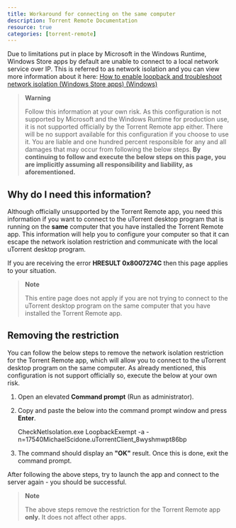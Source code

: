 ```yaml
---
title: Workaround for connecting on the same computer
description: Torrent Remote Documentation
resource: true
categories: [torrent-remote]
---
```

Due to limitations put in place by Microsoft in the Windows Runtime, Windows Store apps by default are unable to connect to a local network service over IP. This is referred to as network isolation and you can view more information about it here:  [How to enable loopback and troubleshoot network isolation (Windows Store apps) (Windows)](http://msdn.microsoft.com/en-us/library/windows/apps/Hh780593.aspx) 

> **Warning**
> 
> Follow this information at your own risk. As this configuration is not
> supported by Microsoft and the Windows Runtime for production use, it
> is not supported officially by the  Torrent Remote app  either. There
> will be no support available for this configuration if you choose to
> use it. You are liable and one hundred percent responsible for any and
> all damages that may occur from following the below steps.  **By
> continuing to follow and execute the below steps on this page, you are
> implicitly assuming all responsibility and liability, as
> aforementioned.**

## Why do I need this information?

Although officially unsupported by the  Torrent Remote app, you need this information if you want to connect to the uTorrent desktop program that is running on the  **same**  computer that you have installed the  Torrent Remote app. This information will help you to configure your computer so that it can escape the network isolation restriction and communicate with the local uTorrent desktop program.

If you are receiving the error  **HRESULT 0x8007274C**  then this page applies to your situation.

> **Note**
> 
> This entire page does not apply if you are not trying to connect to
> the uTorrent desktop program on the same computer that you have
> installed the  Torrent Remote app.

## Removing the restriction

You can follow the below steps to remove the network isolation restriction for the  Torrent Remote app, which will allow you to connect to the uTorrent desktop program on the same computer. As already mentioned, this configuration is not support officially so, execute the below at your own risk.

1.  Open an elevated  **Command prompt** (Run as administrator).
2.  Copy and paste the below into the command prompt window and press  **Enter**.

    CheckNetIsolation.exe LoopbackExempt -a -n=17540MichaelScidone.uTorrentClient_8wyshmwpt86bp

4.  The command should display an  **"OK"**  result. Once this is done, exit the command prompt.

After following the above steps, try to launch the app and connect to the server again - you should be successful.

> **Note**
> 
> The above steps remove the restriction for the  Torrent Remote app
> **only.**  It does not affect other apps.
